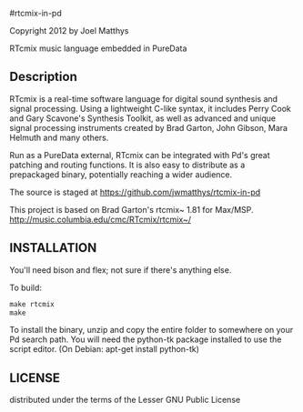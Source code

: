 #rtcmix-in-pd

Copyright 2012 by Joel Matthys

RTcmix music language embedded in PureData

## Description

RTcmix is a real-time software language for digital sound synthesis and signal processing. Using a lightweight C-like syntax, it includes Perry Cook and Gary Scavone's Synthesis Toolkit, as well as advanced and unique signal processing instruments created by Brad Garton, John Gibson, Mara Helmuth and many others.

Run as a PureData external, RTcmix can be integrated with Pd's great patching and routing functions. It is also easy to distribute as a prepackaged binary, potentially reaching a wider audience.

The source is staged at https://github.com/jwmatthys/rtcmix-in-pd

This project is based on Brad Garton's rtcmix~ 1.81 for Max/MSP.
http://music.columbia.edu/cmc/RTcmix/rtcmix~/

## INSTALLATION

You'll need bison and flex; not sure if there's anything else.

To build:
```Makefile
make rtcmix
make
```

To install the binary, unzip and copy the entire folder to somewhere on your Pd search path. You will need the python-tk package installed to use the script editor. (On Debian: apt-get install python-tk)

## LICENSE
distributed under the terms of the Lesser GNU Public License
